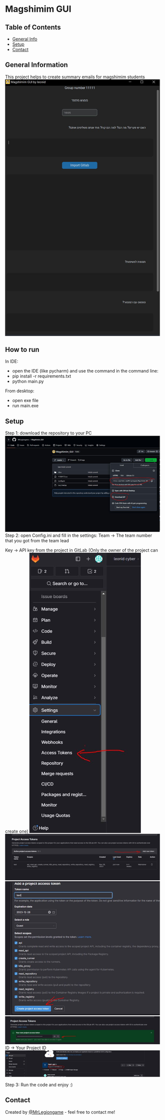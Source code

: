 # Magshimim GUI

## Table of Contents
* [General Info](#general-information)
* [Setup](#setup)
* [Contact](#contact)
<!-- * [License](#license) -->


## General Information
This project helps to create summary emails for magshimim students
<img src="./img/overview.JPG" alt="Alt text">

## How to run 
In IDE: 
* open the IDE (like pycharm) and use the command in the command line: 
* pip install -r requirements.txt
* python main.py

From desktop: 
* open exe file 
* run main.exe

## Setup


Step 1: 
download the repository to your PC
<img src="./img/step1.JPG" alt="Alt text">
Step 2: 
open Config.ini and fill in the settings: 
Team -> The team number that you got from the team lead

Key -> API key from the project in GitLab (Only the owner of the project can create one)
<img src="./img/step21.JPG" alt="Alt text">
<img src="./img/step22.JPG" alt="Alt text">
<img src="./img/23.JPG" alt="Alt text">
<img src="./img/24.JPG" alt="Alt text">
ID -> Your Project ID
<img src="./img/31.JPG" alt="Alt text">

Step 3: 
Run the code and enjoy :)
## Contact
Created by [@MrLegiongame](https://www.linkedin.com/in/leonid-vyushkov/) - feel free to contact me!
